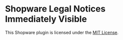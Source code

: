 # Shopware Legal Notices Immediately Visible

This Shopware plugin is licensed under the [MIT License](https://github.com/sebastianvolk/ShopwareLegalNoticesImmediatelyVisible/blob/master/LICENSE).
